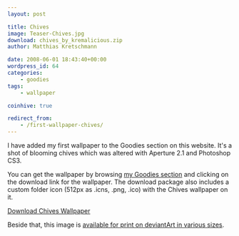 ```yaml
---
layout: post

title: Chives
image: Teaser-Chives.jpg
download: chives_by_kremalicious.zip
author: Matthias Kretschmann

date: 2008-06-01 18:43:40+00:00
wordpress_id: 64
categories:
    - goodies
tags:
    - wallpaper

coinhive: true

redirect_from:
    - /first-wallpaper-chives/
---
```


I have added my first wallpaper to the Goodies section on this website. It's a shot of blooming chives which was altered with Aperture 2.1 and Photoshop CS3.

You can get the wallpaper by browsing [my Goodies section](http://www.kremalicious.com/goodies/) and clicking on the download link for the wallpaper. The download package also includes a custom folder icon (512px as .icns, .png, .ico) with the Chives wallpaper on it.

<p class="content-download">
    <a class="icon-download" href="/media/chives_by_kremalicious.zip">Download Chives Wallpaper</a>
</p>

Beside that, this image is [available for print on deviantArt in various sizes](http://www.deviantart.com/print/3347544/).
